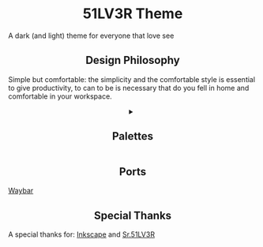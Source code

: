 <center><h1> 51LV3R Theme </h1></center>
<p>A dark (and light) theme for everyone that love see</p>

<center><h2> Design Philosophy </h2></center>
<p>Simple but comfortable: the simplicity and the comfortable style is essential to give productivity, to can to be is necessary that do you fell in home and comfortable in your workspace.</p>

<center><details><summary> <h2> Palettes </h2> </summary>
<p>51LV3R Theme have 3 pallet kits, that is lovely called of "Dimensions"</p>

<details><summary> <h3> Paradise </h3> </summary>
<table>
    <tr>
        <td>Color</td>
        <td>Name</td>
        <td>Hex code</td>
    </tr>
    <tr>
        <td><img src="Paradise/Base.png" alt="Base"></td>
        <td>Base</td>
        <td>#e0e0e0</td>
    </tr>
    <tr>
        <td><img src="Paradise/Mantle.png" alt="Mantle"></td>
        <td>Mantle</td>
        <td>#d7d7d7</td>
    </tr>
    <tr>
        <td><img src="Paradise/Crust.png" alt="Crust"></td>
        <td>Crust</td>
        <td>#c9c9c9</td>
    </tr>
    <tr>
        <td><img src="Paradise/Text.png" alt="Text"></td>
        <td>Text</td>
        <td>#2e2e2e</td>
    </tr>
    <tr>
        <td><img src="Paradise/Sub-text1.png" alt="Sub-text1"></td>
        <td>Sub-text1</td>
        <td>#383838</td>
    </tr>
    <tr>
        <td><img src="Paradise/Sub-text0.png" alt="Sub-text0"></td>
        <td>Sub-text0</td>
        <td>#474747</td>
    </tr>
    <tr>
        <td><img src="Paradise/Surface0.png" alt="Surface0"></td>
        <td>Surface0</td>
        <td>#e7e7e7</td>
    </tr>
    <tr>
        <td><img src="Paradise/Surface1.png" alt="Surface1"></td>
        <td>Surface1</td>
        <td>#f0f0f0</td>
    </tr>
    <tr>
        <td><img src="Paradise/Surface2.png" alt="Surface2"></td>
        <td>Surface2</td>
        <td>#f3f3f3</td>
    </tr>
    <tr>
        <td><img src="Paradise/Overlay0.png" alt="Overlay0"></td>
        <td>Overlay0</td>
        <td>#f6f6f6</td>
    </tr>
    <tr>
        <td><img src="Paradise/Overlay1.png" alt="Overlay1"></td>
        <td>Overlay1</td>
        <td>#f8f8f8</td>
    </tr>
    <tr>
        <td><img src="Paradise/Overlay2.png" alt="Overlay2"></td>
        <td>Overlay2</td>
        <td>#fafafa</td>
    </tr>
    <tr>
        <td><img src="Paradise/CBZE.png" alt="CBZE"></td>
        <td>CBZE?</td>
        <td>#937aba</td>
    </tr>
    <tr>
        <td><img src="Paradise/Witch.png" alt="Witch"></td>
        <td>Witch</td>
        <td>#ac4cdc</td>
    </tr>
</table>
</details>

<details><summary> <h3> Purgatory </h3> </summary>
<table>
    <tr>
        <td>Color</td>
        <td>Name</td>
        <td>Hex code</td>
    </tr>
    <tr>
        <td><img src="Purgatory/Base.png" alt="Base"></td>
        <td>Base</td>
        <td>#0f0a14</td>
    </tr>
    <tr>
        <td><img src="Purgatory/Mantle.png" alt="Mantle"></td>
        <td>Mantle</td>
        <td>#060508</td>
    </tr>
    <tr>
        <td><img src="Purgatory/Crust.png" alt="Crust"></td>
        <td>Crust</td>
        <td>#020203</td>
    </tr>
    <tr>
        <td><img src="Purgatory/Text.png" alt="Text"></td>
        <td>Text</td>
        <td>#b18ed4</td>
    </tr>
    <tr>
        <td><img src="Purgatory/Sub-text1.png" alt="Sub-text1"></td>
        <td>Sub-text1</td>
        <td>#a685c7</td>
    </tr>
    <tr>
        <td><img src="Purgatory/Sub-text0.png" alt="Sub-text0"></td>
        <td>Sub-text0</td>
        <td>#997bb8</td>
    </tr>
    <tr>
        <td><img src="Purgatory/Surface0.png" alt="Surface0"></td>
        <td>Surface0</td>
        <td>#1c1621</td>
    </tr>
    <tr>
        <td><img src="Purgatory/Surface1.png" alt="Surface1"></td>
        <td>Surface1</td>
        <td>#241d2b</td>
    </tr>
    <tr>
        <td><img src="Purgatory/Surface2.png" alt="Surface2"></td>
        <td>Surface2</td>
        <td>#2f2638</td>
    </tr>
    <tr>
        <td><img src="Purgatory/Overlay0.png" alt="Overlay0"></td>
        <td>Overlay0</td>
        <td>#40334d</td>
    </tr>
    <tr>
        <td><img src="Purgatory/Overlay1.png" alt="Overlay1"></td>
        <td>Overlay1</td>
        <td>#514161</td>
    </tr>
    <tr>
        <td><img src="Purgatory/Overlay2.png" alt="Overlay2"></td>
        <td>Overlay2</td>
        <td>#4c496e</td>
    </tr>
    <tr>
        <td><img src="Purgatory/CBZE.png" alt="CBZE"></td>
        <td>CBZE?</td>
        <td>#937aba</td>
    </tr>
    <tr>
        <td><img src="Purgatory/Witch.png" alt="Witch"></td>
        <td>Witch</td>
        <td>#ac4cdc</td>
    </tr>
</table>
</details>

<details><summary> <h3> Underworld </h3> </summary>
<table>
    <tr>
        <td>Color</td>
        <td>Name</td>
        <td>Hex code</td>
    </tr>
    <tr>
        <td><img src="Underworld/Base.png" alt="Base"></td>
        <td>Base</td>
        <td>#121212</td>
    </tr>
    <tr>
        <td><img src="Purgatory/Mantle.png" alt="Mantle"></td>
        <td>Mantle</td>
        <td>#080808</td>
    </tr>
    <tr>
        <td><img src="Purgatory/Crust.png" alt="Crust"></td>
        <td>Crust</td>
        <td>#030303</td>
    </tr>
    <tr>
        <td><img src="Purgatory/Text.png" alt="Text"></td>
        <td>Text</td>
        <td>#d3d3d3</td>
    </tr>
    <tr>
        <td><img src="Purgatory/Sub-text1.png" alt="Sub-text1"></td>
        <td>Sub-text1</td>
        <td>#c8c8c8</td>
    </tr>
    <tr>
        <td><img src="Purgatory/Sub-text0.png" alt="Sub-text0"></td>
        <td>Sub-text0</td>
        <td>#b8b8b8</td>
    </tr>
    <tr>
        <td><img src="Purgatory/Surface0.png" alt="Surface0"></td>
        <td>Surface0</td>
        <td>#222222</td>
    </tr>
    <tr>
        <td><img src="Purgatory/Surface1.png" alt="Surface1"></td>
        <td>Surface1</td>
        <td>#2b2b2b</td>
    </tr>
    <tr>
        <td><img src="Purgatory/Surface2.png" alt="Surface2"></td>
        <td>Surface2</td>
        <td>#393939</td>
    </tr>
    <tr>
        <td><img src="Purgatory/Overlay0.png" alt="Overlay0"></td>
        <td>Overlay0</td>
        <td>#4d4d4d</td>
    </tr>
    <tr>
        <td><img src="Purgatory/Overlay1.png" alt="Overlay1"></td>
        <td>Overlay1</td>
        <td>#616161</td>
    </tr>
    <tr>
        <td><img src="Purgatory/Overlay2.png" alt="Overlay2"></td>
        <td>Overlay2</td>
        <td>#6e6e6e</td>
    </tr>
    <tr>
        <td><img src="Purgatory/CBZE.png" alt="CBZE"></td>
        <td>CBZE?</td>
        <td>#937aba</td>
    </tr>
    <tr>
        <td><img src="Purgatory/Witch.png" alt="Witch"></td>
        <td>Witch</td>
        <td>#ac4cdc</td>
    </tr>
</table>
</details>
</details></center>

<center><h2> Ports </h2></center>
<a href="https://github.com/51LV3R-Theme/51LV3R-Theme-for-waybar">Waybar</a>

<center><h2> Special Thanks </h2></center>
<p> A special thanks for: <a href="https://inkscape.org/">Inkscape</a> and <a href="https://github.com/Eduardo-de-Oliveira-Santos">Sr.51LV3R</a></p>
